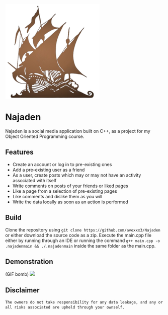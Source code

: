 <img src="https://github.com/avexxx3/Ragraa/blob/master/.github/readme-images/logo.webp" width="300">

# Najaden

Najaden is a social media application built on C++, as a project for my Object Oriented Programming course.

## Features
- Create an account or log in to pre-existing ones
- Add a pre-existing user as a friend
- As a user, create posts which may or may not have an activity associated with itself
- Write comments on posts of your friends or liked pages
- Like a page from a selection of pre-existing pages
- Like comments and dislike them as you will
- Write the data locally as soon as an action is performed

## Build
Clone the repository using `git clone https://github.com/avexxx3/Najaden` or either download the source code as a zip.
Execute the main.cpp file either by running through an IDE or running the command `g++ main.cpp -o .najadenmain && ./.najadenmain` inside the same folder as the main.cpp.

## Demonstration
(GIF bomb)
<img src="https://raw.githubusercontent.com/avexxx3/Najaden/refs/heads/main/.github/demonstration.gif">

## Disclaimer
    The owners do not take responsibility for any data leakage, and any or all risks associated are upheld through your ownself.
